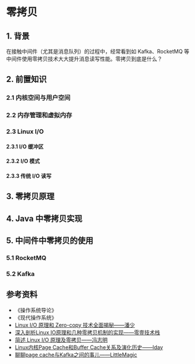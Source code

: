 # 零拷贝

## 1. 背景

在接触中间件（尤其是消息队列）的过程中，经常看到如 Kafka、RocketMQ 等中间件使用零拷贝技术大大提升消息读写性能。零拷贝到底是什么？

## 2. 前置知识

### 2.1 内核空间与用户空间

### 2.2 内存管理和虚拟内存

### 2.3 Linux I/O

#### 2.3.1 I/O 缓冲区

#### 2.3.2 I/O 模式

#### 2.3.3 传统 I/O 读写

## 3. 零拷贝原理

## 4. Java 中零拷贝实现

## 5. 中间件中零拷贝的使用

### 5.1 RocketMQ

### 5.2 Kafka

## 参考资料

* 《操作系统导论》
* 《现代操作系统》
* [Linux I/O 原理和 Zero-copy 技术全面揭秘——潘少](https://strikefreedom.top/archives/linux-io-and-zero-copy)
* [深入剖析Linux IO原理和几种零拷贝机制的实现——零壹技术栈](https://zhuanlan.zhihu.com/p/83398714)
* [简述 Linux I/O 原理及零拷贝——冯志明](https://xie.infoq.cn/article/34df6603f70c94dc4172c9474)
* [Linux内核Page Cache和Buffer Cache关系及演化历史——lday](https://lday.me/2019/09/09/0023_linux_page_cache_and_buffer_cache/)
* [聊聊page cache与Kafka之间的事儿——LittleMagic](https://www.jianshu.com/p/92f33aa0ff52)
